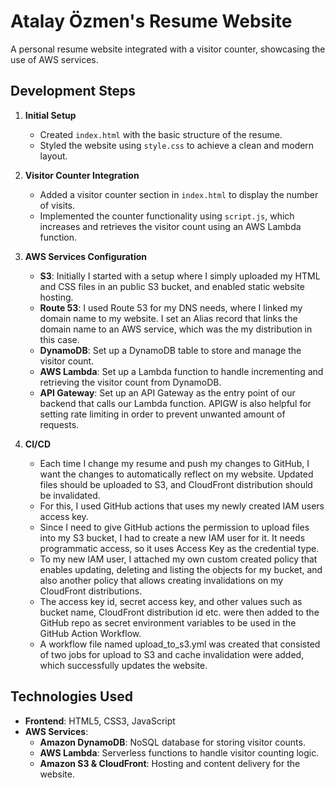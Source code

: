 # Atalay Özmen's Resume Website

A personal resume website integrated with a visitor counter, showcasing the use of AWS services.

## Development Steps

1. **Initial Setup**
   - Created `index.html` with the basic structure of the resume.
   - Styled the website using `style.css` to achieve a clean and modern layout.

2. **Visitor Counter Integration**
   - Added a visitor counter section in `index.html` to display the number of visits.
   - Implemented the counter functionality using `script.js`, which increases and retrieves the visitor count using an AWS Lambda function.

3. **AWS Services Configuration**
   - **S3**: Initially I started with a setup where I simply uploaded my HTML and CSS files in an public S3 bucket, and enabled static website hosting. 
   - **Route 53**: I used Route 53 for my DNS needs, where I linked my domain name to my website. I set an Alias record that links the domain name to an AWS service, which was the my distribution in this case.
   - **DynamoDB**: Set up a DynamoDB table to store and manage the visitor count.
   - **AWS Lambda**: Set up a Lambda function to handle incrementing and retrieving the visitor count from DynamoDB.
   - **API Gateway**: Set up an API Gateway as the entry point of our backend that calls our Lambda function. APIGW is also helpful for setting rate limiting in order to prevent unwanted amount of requests.

4. **CI/CD**
   - Each time I change my resume and push my changes to GitHub, I want the changes to automatically reflect on my website. Updated files should be uploaded to S3, and CloudFront distribution should be invalidated.
   - For this, I used GitHub actions that uses my newly created IAM users access key.
   - Since I need to give GitHub actions the permission to upload files into my S3 bucket, I had to create a new IAM user for it. It needs programmatic access, so it uses Access Key as the credential type.
   - To my new IAM user, I attached my own custom created policy that enables updating, deleting and listing the objects for my bucket, and also another policy that allows creating invalidations on my CloudFront distributions.
   - The access key id, secret access key, and other values such as bucket name, CloudFront distribution id etc. were then added to the GitHub repo as secret environment variables to be used in the GitHub Action Workflow.
   - A workflow file named upload_to_s3.yml was created that consisted of two jobs for upload to S3 and cache invalidation were added, which successfully updates the website.

## Technologies Used

- **Frontend**: HTML5, CSS3, JavaScript
- **AWS Services**:
  - **Amazon DynamoDB**: NoSQL database for storing visitor counts.
  - **AWS Lambda**: Serverless functions to handle visitor counting logic.
  - **Amazon S3 & CloudFront**: Hosting and content delivery for the website.

